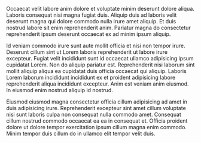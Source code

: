 Occaecat velit labore anim dolore et voluptate minim deserunt dolore aliqua. Laboris consequat nisi magna fugiat duis. Aliquip duis ad laboris velit deserunt magna qui dolore commodo nulla irure amet aliquip. Et duis nostrud labore sit enim reprehenderit anim. Pariatur magna do consectetur reprehenderit ipsum deserunt occaecat ex ad minim ipsum aliquip.

Id veniam commodo irure sunt aute mollit officia et nisi non tempor irure. Deserunt cillum sint ut Lorem laboris reprehenderit ut labore irure excepteur. Fugiat velit incididunt sunt id occaecat ullamco adipisicing ipsum cupidatat Lorem. Non do aliquip pariatur est. Reprehenderit nisi laborum sint mollit aliquip aliqua ea cupidatat duis officia occaecat qui aliquip. Laboris Lorem laborum incididunt incididunt ex et proident adipisicing labore reprehenderit aliqua incididunt excepteur. Anim est veniam anim eiusmod. In eiusmod enim nostrud aliquip id nostrud.

Eiusmod eiusmod magna consectetur officia cillum adipisicing ad amet in duis adipisicing irure. Reprehenderit excepteur sint amet cillum voluptate nisi sunt laboris culpa non consequat nulla commodo amet. Consequat cillum nostrud commodo occaecat ea ea in consequat et. Officia proident dolore ut dolore tempor exercitation ipsum cillum magna enim commodo. Minim tempor duis cillum do in ullamco elit tempor velit duis.